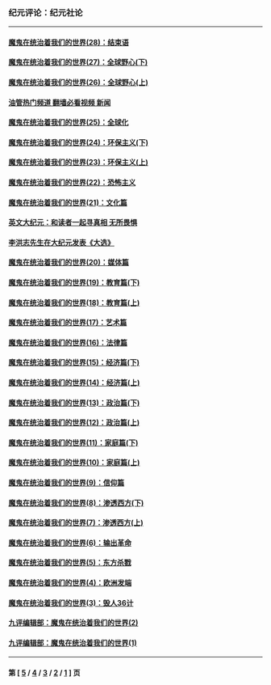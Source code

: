 ### 纪元评论：纪元社论
---
#### [魔鬼在统治着我们的世界(28)：结束语](../../pages/nsc422/n10936246.md?04120330) 
#### [魔鬼在统治着我们的世界(27)：全球野心(下)](../../pages/nsc422/n10928319.md?04120330) 
#### [魔鬼在统治着我们的世界(26)：全球野心(上)](../../pages/nsc422/n10900318.md?04120330) 
#### [油管热门频道 翻墙必看视频 新闻](ok?04120330)
#### [魔鬼在统治着我们的世界(25)：全球化](../../pages/nsc422/n10788205.md?04120330) 
#### [魔鬼在统治着我们的世界(24)：环保主义(下)](../../pages/nsc422/n10695307.md?04120330) 
#### [魔鬼在统治着我们的世界(23)：环保主义(上)](../../pages/nsc422/n10688613.md?04120330) 
#### [魔鬼在统治着我们的世界(22)：恐怖主义](../../pages/nsc422/n10614727.md?04120330) 
#### [魔鬼在统治着我们的世界(21)：文化篇](../../pages/nsc422/n10597706.md?04120330) 
#### [英文大纪元：和读者一起寻真相 无所畏惧](../../pages/nsc422/n12542027.md?04120330) 
#### [李洪志先生在大纪元发表《大选》](../../pages/nsc422/n12534746.md?04120330) 
#### [魔鬼在统治着我们的世界(20)：媒体篇](../../pages/nsc422/n10586579.md?04120330) 
#### [魔鬼在统治着我们的世界(19)：教育篇(下)](../../pages/nsc422/n10564808.md?04120330) 
#### [魔鬼在统治着我们的世界(18)：教育篇(上)](../../pages/nsc422/n10526970.md?04120330) 
#### [魔鬼在统治着我们的世界(17)：艺术篇](../../pages/nsc422/n10499093.md?04120330) 
#### [魔鬼在统治着我们的世界(16)：法律篇](../../pages/nsc422/n10485969.md?04120330) 
#### [魔鬼在统治着我们的世界(15)：经济篇(下)](../../pages/nsc422/n10469975.md?04120330) 
#### [魔鬼在统治着我们的世界(14)：经济篇(上)](../../pages/nsc422/n10457370.md?04120330) 
#### [魔鬼在统治着我们的世界(13)：政治篇(下)](../../pages/nsc422/n10448270.md?04120330) 
#### [魔鬼在统治着我们的世界(12)：政治篇(上)](../../pages/nsc422/n10444576.md?04120330) 
#### [魔鬼在统治着我们的世界(11)：家庭篇(下)](../../pages/nsc422/n10440961.md?04120330) 
#### [魔鬼在统治着我们的世界(10)：家庭篇(上)](../../pages/nsc422/n10435448.md?04120330) 
#### [魔鬼在统治着我们的世界(9)：信仰篇](../../pages/nsc422/n10432159.md?04120330) 
#### [魔鬼在统治着我们的世界(8)：渗透西方(下)](../../pages/nsc422/n10429603.md?04120330) 
#### [魔鬼在统治着我们的世界(7)：渗透西方(上)](../../pages/nsc422/n10426013.md?04120330) 
#### [魔鬼在统治着我们的世界(6)：输出革命](../../pages/nsc422/n10421536.md?04120330) 
#### [魔鬼在统治着我们的世界(5)：东方杀戮](../../pages/nsc422/n10417707.md?04120330) 
#### [魔鬼在统治着我们的世界(4)：欧洲发端](../../pages/nsc422/n10414890.md?04120330) 
#### [魔鬼在统治着我们的世界(3)：毁人36计](../../pages/nsc422/n10411583.md?04120330) 
#### [九评编辑部：魔鬼在统治着我们的世界(2)](../../pages/nsc422/n10410036.md?04120330) 
#### [九评编辑部：魔鬼在统治着我们的世界(1)](../../pages/nsc422/n10406825.md?04120330) 

---
#### 第 [ [5](./5.md?04120330) / [4](./4.md?04120330) / [3](./3.md?04120330) / [2](./2.md?04120330) / [1](./1.md?04120330) ] 页
